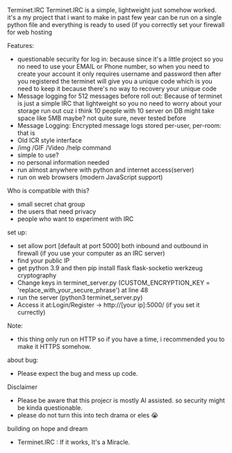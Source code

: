 Terminet.IRC
Terminet.IRC is a simple, lightweight just somehow worked. it's a my project that i want to make in past few year can be run on a single python file and everything is ready to used (if you correctly set your firewall for web hosting



Features:
- questionable security for log in: because since it's a little project so you no need to use your EMAIL or Phone number, so when you need to create your account it only requires username and password then after you registered the terminet will give you a unique code which is you need to keep it because there's no way to recovery your unique code
- Message logging for 512 messages before roll out: Because of terminet is just a simple IRC that lightweight so you no need to worry about your storage run out cuz i think 10 people with 10 server on DB might take space like 5MB maybe? not quite sure, never tested before
- Message Logging: Encrypted message logs stored per-user, per-room: that is
- Old ICR style interface
- /img <link> /GIF <link> /Video <link> /help command
- simple to use?
- no personal information needed
- run almost anywhere with python and internet access(server)
- run on web browsers (modern JavaScript support)

Who is compatible with this?
- small secret chat group
- the users that need privacy
- people who want to experiment with IRC

set up:
- set allow port [default at port 5000] both inbound and outbound in firewall (if you use your computer as an IRC server)
- find your public IP
- get python 3.9 and then pip install flask flask-socketio werkzeug cryptography
- Change keys in terminet_server.py (CUSTOM_ENCRYPTION_KEY = 'replace_with_your_secure_phrase') at line 48
- run the server (python3 terminet_server.py)
- Access it at:Login/Register → http://[your ip]:5000/ (if you set it currectly)

Note:
- this thing only run on HTTP so if you have a time, i recommended you to make it HTTPS somehow.

about bug:
- Please expect the bug and mess up code.


Disclaimer 
- Please be aware that this projecr is mostly AI assisted. so security might be kinda questionable.
- please do not turn this into tech drama or eles 😭


building on hope and dream
- Terminet.IRC : If it works, It's a Miracle.
